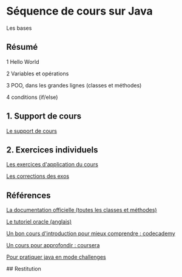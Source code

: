 # Séquence de cours sur Java
Les bases

## Résumé

1 Hello World

2 Variables et opérations

3 POO, dans les grandes lignes (classes et méthodes)

4 conditions (if/else)

## 1. Support de cours

[Le support de cours](cours.md)

## 2. Exercices individuels

[Les exercices d'application du cours](exercices.md)

[Les corrections des exos](corrections/README.md)

## Références

[La documentation officielle (toutes les classes et méthodes)](https://docs.oracle.com/javase/8/docs/api/)

[Le tutoriel oracle (anglais)](https://docs.oracle.com/javase/tutorial/java/index.html)

[Un bon cours d'introduction pour mieux comprendre : codecademy](https://www.codecademy.com/learn/learn-java)

[Un cours pour approfondir : coursera](https://www.coursera.org/learn/initiation-programmation-java)

[Pour pratiquer java en mode challenges](https://www.hackerrank.com/domains/java?filters%5Bdifficulty%5D%5B%5D=easy)

## Restitution
